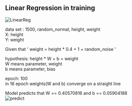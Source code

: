 ## Linear Regression in training
![LinearReg](https://user-images.githubusercontent.com/86847564/143281799-575b292b-b68d-4dad-bb19-ba290360a172.gif)

data set : 1500, random_normal, height, weight  
X: height  
Y: weight  

Given that ' weight = height * 0.4 + 1 + random_noise '    

hypothesis: height * W + b = weight  
W means parameter, weight  
b means parameter, bias  

epoch: 100  
in 16 epoch weights(W and b) converge on a straight line  

Model predicts that W == 0.40570816 and b == 0.05904188  
![predict](https://user-images.githubusercontent.com/86847564/143284579-bf6a1055-6c60-4345-bb64-19af9be0da51.png)
